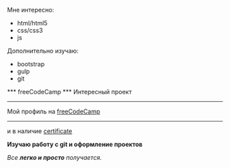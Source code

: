 Мне интересно:
* html/html5
* css/css3
* js

Дополнительно изучаю:
* bootstrap
* gulp
* git

*** freeCodeCamp *** Интересный проект
- - - - - -
Мой профиль на [freeCodeCamp](https://www.freecodecamp.org/burik84)
- - - - - -
и в наличие [certificate](https://www.freecodecamp.org/certification/burik84/responsive-web-design)

**Изучаю работу с git и оформление проектов**

_Все **легко и просто** получается._

